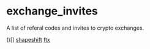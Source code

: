# exchange_invites
A list of referal codes and invites to crypto exchanges.

()[]
[shapeshift](https://auth.shapeshift.com/signup?af=8RKXY9NJbuU5QauN)
[ftx](https://ftx.com/#a=dark)

